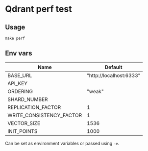 # Qdrant perf test

## Usage

```
make perf
```

## Env vars

| Name                     | Default                 |
| ------------------------ | ----------------------- |
| BASE_URL                 | "http://localhost:6333" |
| API_KEY                  |                         |
| ORDERING                 | "weak"                  |
| SHARD_NUMBER             |                         |
| REPLICATION_FACTOR       | 1                       |
| WRITE_CONSISTENCY_FACTOR | 1                       |
| VECTOR_SIZE              | 1536                    |
| INIT_POINTS              | 1000                    |

Can be set as environment variables or passed using `-e`.

